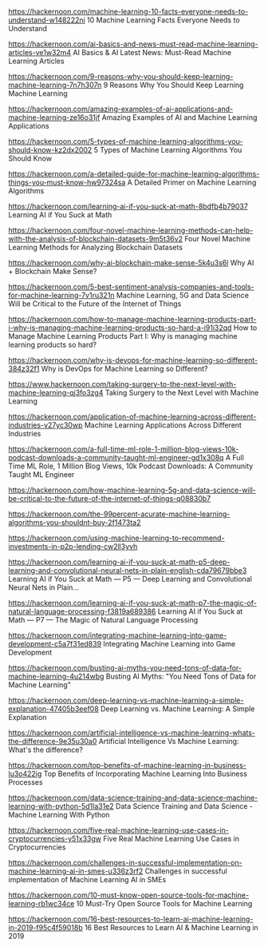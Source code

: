 https://hackernoon.com/machine-learning-10-facts-everyone-needs-to-understand-w148222ni
10 Machine Learning Facts Everyone Needs to Understand


https://hackernoon.com/ai-basics-and-news-must-read-machine-learning-articles-ve1w32m4
AI Basics & AI Latest News: Must-Read Machine Learning Articles

https://hackernoon.com/9-reasons-why-you-should-keep-learning-machine-learning-7n7h307n
9 Reasons Why You Should Keep Learning Machine Learning

https://hackernoon.com/amazing-examples-of-ai-applications-and-machine-learning-ze16o31jf
Amazing Examples of AI and Machine Learning Applications

https://hackernoon.com/5-types-of-machine-learning-algorithms-you-should-know-kz2dx2002
5 Types of Machine Learning Algorithms You Should Know

https://hackernoon.com/a-detailed-guide-for-machine-learning-algorithms-things-you-must-know-hw97324sa
A Detailed Primer on Machine Learning Algorithms

https://hackernoon.com/learning-ai-if-you-suck-at-math-8bdfb4b79037
Learning AI if You Suck at Math


https://hackernoon.com/four-novel-machine-learning-methods-can-help-with-the-analysis-of-blockchain-datasets-9m5t36v2
Four Novel Machine Learning Methods for Analyzing Blockchain Datasets

https://hackernoon.com/why-ai-blockchain-make-sense-5k4u3s6l
Why AI + Blockchain Make Sense?

https://hackernoon.com/5-best-sentiment-analysis-companies-and-tools-for-machine-learning-7v1ru321n
Machine Learning, 5G and Data Science Will be Critical to the Future of the Internet of Things



https://hackernoon.com/how-to-manage-machine-learning-products-part-i-why-is-managing-machine-learning-products-so-hard-a-i91i32qd
How to Manage Machine Learning Products Part I: Why is managing machine learning products so hard?



https://hackernoon.com/why-is-devops-for-machine-learning-so-different-384z32f1
Why is DevOps for Machine Learning so Different?



https://www.hackernoon.com/taking-surgery-to-the-next-level-with-machine-learning-qj3fo3zg4
Taking Surgery to the Next Level with Machine Learning


https://hackernoon.com/application-of-machine-learning-across-different-industries-v27yc30wp
Machine Learning Applications Across Different Industries


https://hackernoon.com/a-full-time-ml-role-1-million-blog-views-10k-podcast-downloads-a-community-taught-ml-engineer-gd1x308q
A Full Time ML Role, 1 Million Blog Views, 10k Podcast Downloads: A Community Taught ML Engineer




https://hackernoon.com/how-machine-learning-5g-and-data-science-will-be-critical-to-the-future-of-the-internet-of-things-q08830b7

https://hackernoon.com/the-99percent-acurate-machine-learning-algorithms-you-shouldnt-buy-2f1473ta2

https://hackernoon.com/using-machine-learning-to-recommend-investments-in-p2p-lending-cw2ll3yvh














https://hackernoon.com/learning-ai-if-you-suck-at-math-p5-deep-learning-and-convolutional-neural-nets-in-plain-english-cda79679bbe3
Learning AI if You Suck at Math — P5 — Deep Learning and Convolutional Neural Nets in Plain…



https://hackernoon.com/learning-ai-if-you-suck-at-math-p7-the-magic-of-natural-language-processing-f3819a689386
Learning AI if You Suck at Math — P7 — The Magic of Natural Language Processing

https://hackernoon.com/integrating-machine-learning-into-game-development-c5a7f31ed839
Integrating Machine Learning into Game Development



https://hackernoon.com/busting-ai-myths-you-need-tons-of-data-for-machine-learning-4u214wbg
Busting AI Myths: "You Need Tons of Data for Machine Learning"

https://hackernoon.com/deep-learning-vs-machine-learning-a-simple-explanation-47405b3eef08
Deep Learning vs. Machine Learning: A Simple Explanation


https://hackernoon.com/artificial-intelligence-vs-machine-learning-whats-the-difference-9e35u30a0
Artificial Intelligence Vs Machine Learning: What's the difference?

https://hackernoon.com/top-benefits-of-machine-learning-in-business-lu3o422ig
Top Benefits of Incorporating Machine Learning Into Business Processes

https://hackernoon.com/data-science-training-and-data-science-machine-learning-with-python-5d1la31e2
Data Science Training and Data Science - Machine Learning With Python

https://hackernoon.com/five-real-machine-learning-use-cases-in-cryptocurrencies-y51x33gw
Five Real Machine Learning Use Cases in Cryptocurrencies

https://hackernoon.com/challenges-in-successful-implementation-on-machine-learning-ai-in-smes-u336z3rf2
Challenges in successful implementation of Machine Learning AI in SMEs



https://hackernoon.com/10-must-know-open-source-tools-for-machine-learning-rb1wc34ce
10 Must-Try Open Source Tools for Machine Learning




https://hackernoon.com/16-best-resources-to-learn-ai-machine-learning-in-2019-f95c4f59018b
16 Best Resources to Learn AI & Machine Learning in 2019
